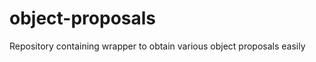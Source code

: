 object-proposals
================

Repository containing wrapper to obtain various object proposals easily
